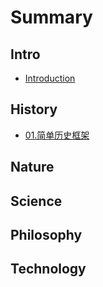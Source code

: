 # Summary

## Intro

* [Introduction](README.md)

## History

* [01.简单历史框架](history/wo-men-de-li-shi-kuang-jia.md)

## Nature

## Science

## Philosophy

## Technology

